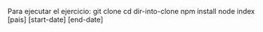 Para ejecutar el ejercicio:
  git clone
  cd dir-into-clone
  npm install
  node index [pais] [start-date] [end-date]
